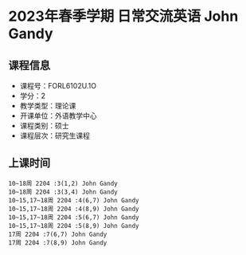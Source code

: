 # 2023年春季学期 日常交流英语 John Gandy






## 课程信息

- 课程号：FORL6102U.1O
- 学分：2
- 教学类型：理论课
- 开课单位：外语教学中心
- 课程类别：硕士
- 课程层次：研究生课程

## 上课时间

```
10~18周 2204 :3(1,2) John Gandy
10~18周 2204 :3(3,4) John Gandy
10~15,17~18周 2204 :4(6,7) John Gandy
10~15,17~18周 2204 :4(8,9) John Gandy
10~15,17~18周 2204 :5(6,7) John Gandy
10~15,17~18周 2204 :5(8,9) John Gandy
17周 2204 :7(6,7) John Gandy
17周 2204 :7(8,9) John Gandy
```

